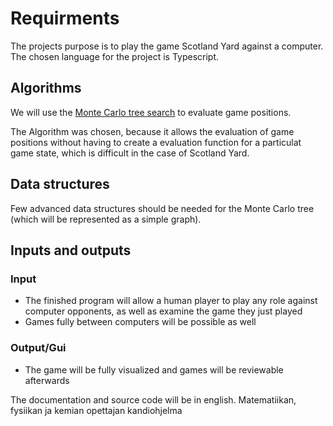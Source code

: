 # Requirments

The projects purpose is to play the game Scotland Yard against a computer. The chosen language for the project is Typescript.

## Algorithms

We will use the [Monte Carlo tree search](https://en.wikipedia.org/wiki/Monte_Carlo_tree_search) to evaluate game positions.

The Algorithm was chosen, because it allows the evaluation of game positions without having to create a evaluation function for a particulat game state, which is difficult in the case of Scotland Yard.

## Data structures

Few advanced data structures should be needed for the Monte Carlo tree (which will be represented as a simple graph).

## Inputs and outputs

### Input
* The finished program will allow a human player to play any role against computer opponents, as well as examine the game they just played
* Games fully between computers will be possible as well

### Output/Gui
* The game will be fully visualized and games will be reviewable afterwards

The documentation and source code will be in english.
Matematiikan, fysiikan ja kemian opettajan kandiohjelma





